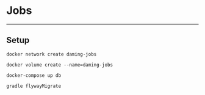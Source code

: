 # Jobs
----

## Setup

```shell script
docker network create daming-jobs
```

```shell script
docker volume create --name=daming-jobs
```

```shell script
docker-compose up db
```

```shell script
gradle flywayMigrate
```